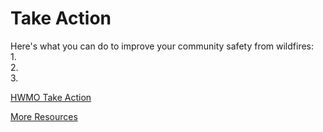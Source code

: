 # Take Action

Here's what you can do to improve your community safety from wildfires:  
  1.  
  2.  
  3.  

[HWMO Take Action](http://www.hawaiiwildfire.org/take-action-homepage)  

[More Resources](http://www.hawaiiwildfire.org/resources/)
